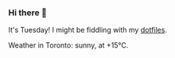 ### Hi there :wave:

It's Tuesday! I might be fiddling with my [dotfiles](https://github.com/bewuethr/dotfiles).

Weather in Toronto: sunny, at +15°C.
